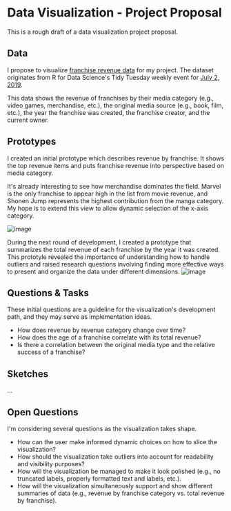 # Data Visualization - Project Proposal
This is a rough draft of a data visualization project proposal.



## Data
I propose to visualize [franchise revenue data](https://gist.github.com/vwm/1598b47bed8c5ecdd18dea2fb52680f4/#file-readme-md) for my project.  The dataset originates from R for Data Science's Tidy Tuesday weekly event for [July 2, 2019](https://github.com/rfordatascience/tidytuesday/tree/master/data/2019/2019-07-02).

This data shows the revenue of franchises by their media category (e.g., video games, merchandise, etc.), the original media source (e.g., book, film, etc.), the year the franchise was created, the franchise creator, and the current owner.



## Prototypes
I created an initial prototype which describes revenue by franchise.  It shows the top revenue items and puts franchise revenue into perspective based on media category.

It's already interesting to see how merchandise dominates the field. Marvel is the only franchise to appear high in the list from movie revenue, and Shonen Jump represents the highest contribution from the manga category.  My hope is to extend this view to allow dynamic selection of the x-axis category.

![image](https://user-images.githubusercontent.com/2779058/65630273-18306980-dfa3-11e9-933f-976104996302.png)



During the next round of development, I created a prototype that summarizes the total revenue of each franchise by the year it was created.  This prototyle revealed the importance of understanding how to handle outliers and raised research questions involving finding more effective ways to present and organize the data under different dimensions.
![image](https://user-images.githubusercontent.com/2779058/65630754-ff748380-dfa3-11e9-87f7-fbff2ea2b53b.png)



## Questions & Tasks
These initial questions are a guideline for the visualization's development path, and they may serve as implementation ideas.
* How does revenue by revenue category change over time?
* How does the age of a franchise correlate with its total revenue?
* Is there a correlation between the original media type and the relative success of a franchise?



## Sketches
...



## Open Questions
I'm considering several questions as the visualization takes shape.
* How can the user make informed dynamic choices on how to slice the visualization?
* How should the visualization take outliers into account for readability and visibility purposes?
* How will the visualization be managed to make it look polished (e.g., no truncated labels, properly formatted text and labels, etc.).
* How will the visualization simultaneously support and show different summaries of data (e.g., revenue by franchise category vs. total revenue by franchise).
